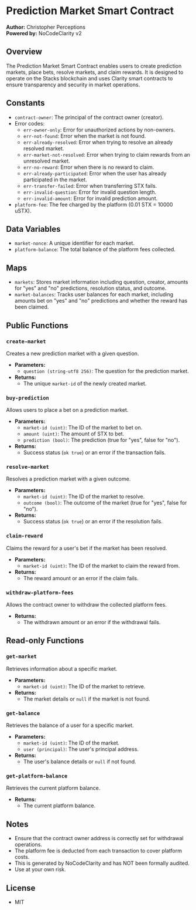 # Prediction Market Smart Contract

**Author:** Christopher Perceptions  
**Powered by:** NoCodeClarity v2

## Overview

The Prediction Market Smart Contract enables users to create prediction markets, place bets, resolve markets, and claim rewards. It is designed to operate on the Stacks blockchain and uses Clarity smart contracts to ensure transparency and security in market operations.

## Constants

- `contract-owner`: The principal of the contract owner (creator).
- Error codes:
  - `err-owner-only`: Error for unauthorized actions by non-owners.
  - `err-not-found`: Error when the market is not found.
  - `err-already-resolved`: Error when trying to resolve an already resolved market.
  - `err-market-not-resolved`: Error when trying to claim rewards from an unresolved market.
  - `err-no-reward`: Error when there is no reward to claim.
  - `err-already-participated`: Error when the user has already participated in the market.
  - `err-transfer-failed`: Error when transferring STX fails.
  - `err-invalid-question`: Error for invalid question length.
  - `err-invalid-amount`: Error for invalid prediction amount.
- `platform-fee`: The fee charged by the platform (0.01 STX = 10000 uSTX).

## Data Variables

- `market-nonce`: A unique identifier for each market.
- `platform-balance`: The total balance of the platform fees collected.

## Maps

- `markets`: Stores market information including question, creator, amounts for "yes" and "no" predictions, resolution status, and outcome.
- `market-balances`: Tracks user balances for each market, including amounts bet on "yes" and "no" predictions and whether the reward has been claimed.

## Public Functions

### `create-market`

Creates a new prediction market with a given question.

- **Parameters:**
  - `question (string-utf8 256)`: The question for the prediction market.
- **Returns:**
  - The unique `market-id` of the newly created market.

### `buy-prediction`

Allows users to place a bet on a prediction market.

- **Parameters:**
  - `market-id (uint)`: The ID of the market to bet on.
  - `amount (uint)`: The amount of STX to bet.
  - `prediction (bool)`: The prediction (true for "yes", false for "no").
- **Returns:**
  - Success status (`ok true`) or an error if the transaction fails.

### `resolve-market`

Resolves a prediction market with a given outcome.

- **Parameters:**
  - `market-id (uint)`: The ID of the market to resolve.
  - `outcome (bool)`: The outcome of the market (true for "yes", false for "no").
- **Returns:**
  - Success status (`ok true`) or an error if the resolution fails.

### `claim-reward`

Claims the reward for a user's bet if the market has been resolved.

- **Parameters:**
  - `market-id (uint)`: The ID of the market to claim the reward from.
- **Returns:**
  - The reward amount or an error if the claim fails.

### `withdraw-platform-fees`

Allows the contract owner to withdraw the collected platform fees.

- **Returns:**
  - The withdrawn amount or an error if the withdrawal fails.

## Read-only Functions

### `get-market`

Retrieves information about a specific market.

- **Parameters:**
  - `market-id (uint)`: The ID of the market to retrieve.
- **Returns:**
  - The market details or `null` if the market is not found.

### `get-balance`

Retrieves the balance of a user for a specific market.

- **Parameters:**
  - `market-id (uint)`: The ID of the market.
  - `user (principal)`: The user's principal address.
- **Returns:**
  - The user's balance details or `null` if not found.

### `get-platform-balance`

Retrieves the current platform balance.

- **Returns:**
  - The current platform balance.

## Notes

- Ensure that the contract owner address is correctly set for withdrawal operations.
- The platform fee is deducted from each transaction to cover platform costs.
- This is generated by NoCodeClarity and has NOT been formally audited.
- Use at your own risk. 

## License

- MIT 
